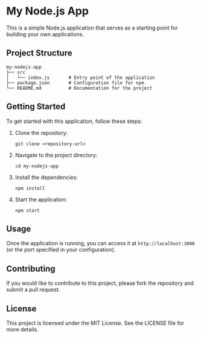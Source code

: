 # My Node.js App

This is a simple Node.js application that serves as a starting point for building your own applications.

## Project Structure

```
my-nodejs-app
├── src
│   └── index.js       # Entry point of the application
├── package.json       # Configuration file for npm
└── README.md          # Documentation for the project
```

## Getting Started

To get started with this application, follow these steps:

1. Clone the repository:
   ```
   git clone <repository-url>
   ```

2. Navigate to the project directory:
   ```
   cd my-nodejs-app
   ```

3. Install the dependencies:
   ```
   npm install
   ```

4. Start the application:
   ```
   npm start
   ```

## Usage

Once the application is running, you can access it at `http://localhost:3000` (or the port specified in your configuration).

## Contributing

If you would like to contribute to this project, please fork the repository and submit a pull request.

## License

This project is licensed under the MIT License. See the LICENSE file for more details.